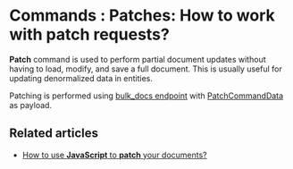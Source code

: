 # Commands : Patches: How to work with patch requests?

**Patch** command is used to perform partial document updates without having to load, modify, and save a full document. This is usually useful for updating denormalized data in entities.

Patching is performed using [bulk_docs endpoint](../../../client-api/commands/batches/how-to-send-multiple-commands-using-a-batch) with [PatchCommandData](../../../glossary/patch-command-data) as payload. 

## Related articles

- [How to use **JavaScript** to **patch** your documents?](../../../client-api/commands/patches/how-to-use-javascript-to-patch-your-documents)  